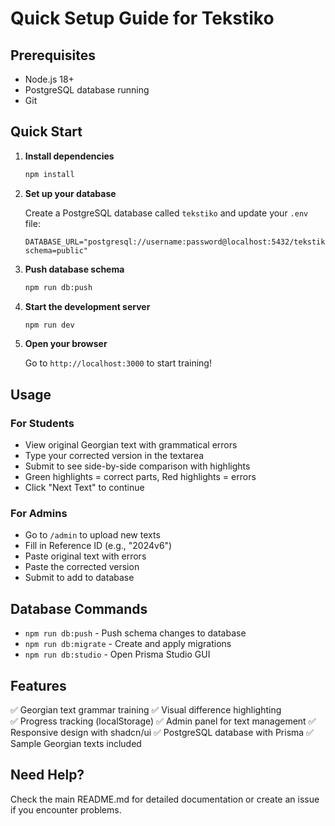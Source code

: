 # Quick Setup Guide for Tekstiko

## Prerequisites

- Node.js 18+
- PostgreSQL database running
- Git

## Quick Start

1. **Install dependencies**

   ```bash
   npm install
   ```

2. **Set up your database**

   Create a PostgreSQL database called `tekstiko` and update your `.env` file:

   ```
   DATABASE_URL="postgresql://username:password@localhost:5432/tekstiko?schema=public"
   ```

3. **Push database schema**

   ```bash
   npm run db:push
   ```

4. **Start the development server**

   ```bash
   npm run dev
   ```

5. **Open your browser**

   Go to `http://localhost:3000` to start training!

## Usage

### For Students

- View original Georgian text with grammatical errors
- Type your corrected version in the textarea
- Submit to see side-by-side comparison with highlights
- Green highlights = correct parts, Red highlights = errors
- Click "Next Text" to continue

### For Admins

- Go to `/admin` to upload new texts
- Fill in Reference ID (e.g., "2024v6")
- Paste original text with errors
- Paste the corrected version
- Submit to add to database

## Database Commands

- `npm run db:push` - Push schema changes to database
- `npm run db:migrate` - Create and apply migrations
- `npm run db:studio` - Open Prisma Studio GUI

## Features

✅ Georgian text grammar training
✅ Visual difference highlighting  
✅ Progress tracking (localStorage)
✅ Admin panel for text management
✅ Responsive design with shadcn/ui
✅ PostgreSQL database with Prisma
✅ Sample Georgian texts included

## Need Help?

Check the main README.md for detailed documentation or create an issue if you encounter problems.

